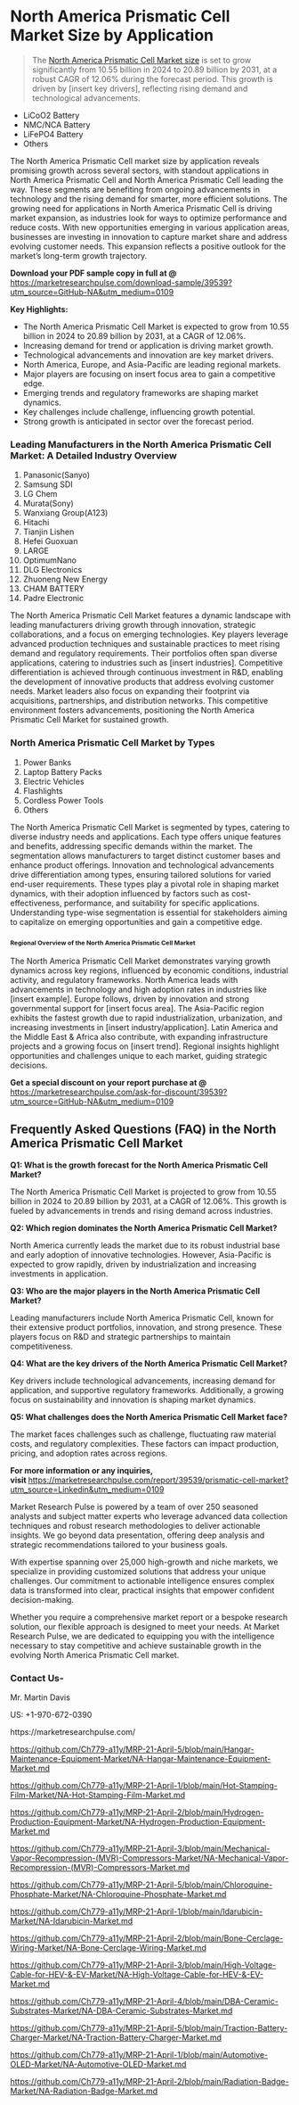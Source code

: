 <h1>North America Prismatic Cell Market&nbsp;Size by Application</h1><blockquote><p>The <a href="https://marketresearchpulse.com/download-sample/39539?utm_source=GitHub-NA&amp;utm_medium=0109">North America Prismatic Cell Market size</a> is set to grow significantly from 10.55 billion in 2024 to 20.89 billion by 2031, at a robust CAGR of 12.06% during the forecast period. This growth is driven by [insert key drivers], reflecting rising demand and technological advancements.</p></blockquote><ul><li>LiCoO2 Battery <li> NMC/NCA Battery <li> LiFePO4 Battery <li> Others</li></ul><p>The North America Prismatic Cell market size by application reveals promising growth across several sectors, with standout applications in North America Prismatic Cell and North America Prismatic Cell leading the way. These segments are benefiting from ongoing advancements in technology and the rising demand for smarter, more efficient solutions. The growing need for applications in North America Prismatic Cell is driving market expansion, as industries look for ways to optimize performance and reduce costs. With new opportunities emerging in various application areas, businesses are investing in innovation to capture market share and address evolving customer needs. This expansion reflects a positive outlook for the market’s long-term growth trajectory.</p><p><strong>Download your PDF sample copy in full at @ </strong><a href="https://marketresearchpulse.com/download-sample/39539?utm_source=GitHub-NA&amp;utm_medium=0109">https://marketresearchpulse.com/download-sample/39539?utm_source=GitHub-NA&amp;utm_medium=0109</a></p><p><strong>Key Highlights: </strong></p><ul><li>The North America Prismatic Cell Market is expected to grow from 10.55 billion in 2024 to 20.89 billion by 2031, at a CAGR of 12.06%.</li><li>Increasing demand for trend or application is driving market growth.</li><li>Technological advancements and innovation are key market drivers.</li><li>North America, Europe, and Asia-Pacific are leading regional markets.</li><li>Major players are focusing on insert focus area to gain a competitive edge.</li><li>Emerging trends and regulatory frameworks are shaping market dynamics.</li><li>Key challenges include challenge, influencing growth potential.</li><li>Strong growth is anticipated in sector over the forecast period.</li></ul><h3>Leading Manufacturers in the North America Prismatic Cell Market: A Detailed Industry Overview</h3><ol><li>Panasonic(Sanyo)</li><li>Samsung SDI</li><li>LG Chem</li><li>Murata(Sony)</li><li>Wanxiang Group(A123)</li><li>Hitachi</li><li>Tianjin Lishen</li><li>Hefei Guoxuan</li><li>LARGE</li><li>OptimumNano</li><li>DLG Electronics</li><li>Zhuoneng New Energy</li><li>CHAM BATTERY</li><li>Padre Electronic</li></ol><div class="flex max-w-full flex-col flex-grow"><div class="min-h-8 text-message flex w-full flex-col items-end gap-2 whitespace-normal break-words [.text-message+&amp;]:mt-5" dir="auto" data-message-author-role="assistant" data-message-id="fd8432e4-4910-450d-b182-61b7bfb0a01f" data-message-model-slug="gpt-4o"><div class="flex w-full flex-col gap-1 empty:hidden first:pt-[3px]"><div class="markdown prose w-full break-words dark:prose-invert light"><p>The North America Prismatic Cell Market features a dynamic landscape with leading manufacturers driving growth through innovation, strategic collaborations, and a focus on emerging technologies. Key players leverage advanced production techniques and sustainable practices to meet rising demand and regulatory requirements. Their portfolios often span diverse applications, catering to industries such as [insert industries]. Competitive differentiation is achieved through continuous investment in R&amp;D, enabling the development of innovative products that address evolving customer needs. Market leaders also focus on expanding their footprint via acquisitions, partnerships, and distribution networks. This competitive environment fosters advancements, positioning the North America Prismatic Cell Market for sustained growth.</p></div></div></div></div><h3>North America Prismatic Cell Market by Types</h3><ol><li>Power Banks <li> Laptop Battery Packs <li> Electric Vehicles <li> Flashlights <li> Cordless Power Tools <li> Others</li></ol><div class="flex max-w-full flex-col flex-grow"><div class="min-h-8 text-message flex w-full flex-col items-end gap-2 whitespace-normal break-words [.text-message+&amp;]:mt-5" dir="auto" data-message-author-role="assistant" data-message-id="084470be-0bb7-4664-bddf-5156b4f41249" data-message-model-slug="gpt-4o-mini"><div class="flex w-full flex-col gap-1 empty:hidden first:pt-[3px]"><div class="markdown prose w-full break-words dark:prose-invert light"><p>The North America Prismatic Cell Market is segmented by types, catering to diverse industry needs and applications. Each type offers unique features and benefits, addressing specific demands within the market. The segmentation allows manufacturers to target distinct customer bases and enhance product offerings. Innovation and technological advancements drive differentiation among types, ensuring tailored solutions for varied end-user requirements. These types play a pivotal role in shaping market dynamics, with their adoption influenced by factors such as cost-effectiveness, performance, and suitability for specific applications. Understanding type-wise segmentation is essential for stakeholders aiming to capitalize on emerging opportunities and gain a competitive edge.</p></div></div></div></div><h3><span style="font-size: 11px;">Regional Overview of the North America Prismatic Cell Market</span></h3><div class="flex max-w-full flex-col flex-grow"><div class="min-h-8 text-message flex w-full flex-col items-end gap-2 whitespace-normal break-words [.text-message+&amp;]:mt-5" dir="auto" data-message-author-role="assistant" data-message-id="e9038762-ce64-4e30-91c9-9bd413514231" data-message-model-slug="gpt-4o-mini"><div class="flex w-full flex-col gap-1 empty:hidden first:pt-[3px]"><div class="markdown prose w-full break-words dark:prose-invert light"><p>The North America Prismatic Cell Market demonstrates varying growth dynamics across key regions, influenced by economic conditions, industrial activity, and regulatory frameworks. North America leads with advancements in technology and high adoption rates in industries like [insert example]. Europe follows, driven by innovation and strong governmental support for [insert focus area]. The Asia-Pacific region exhibits the fastest growth due to rapid industrialization, urbanization, and increasing investments in [insert industry/application]. Latin America and the Middle East &amp; Africa also contribute, with expanding infrastructure projects and a growing focus on [insert trend]. Regional insights highlight opportunities and challenges unique to each market, guiding strategic decisions.</p></div></div></div></div><p><strong>Get a special discount on your report purchase at @ </strong><a href="https://marketresearchpulse.com/ask-for-discount/39539?utm_source=GitHub-NA&amp;utm_medium=0109">https://marketresearchpulse.com/ask-for-discount/39539?utm_source=GitHub-NA&amp;utm_medium=0109</a></p><h2>Frequently Asked Questions (FAQ) in the North America Prismatic Cell Market</h2><p><strong>Q1: What is the growth forecast for the North America Prismatic Cell Market?</strong></p><p>The North America Prismatic Cell Market is projected to grow from 10.55 billion in 2024 to 20.89 billion by 2031, at a CAGR of 12.06%. This growth is fueled by advancements in trends and rising demand across industries.</p><p><strong>Q2: Which region dominates the North America Prismatic Cell Market?</strong></p><p>North America currently leads the market due to its robust industrial base and early adoption of innovative technologies. However, Asia-Pacific is expected to grow rapidly, driven by industrialization and increasing investments in application.</p><p><strong>Q3: Who are the major players in the North America Prismatic Cell Market?</strong></p><p>Leading manufacturers include North America Prismatic Cell, known for their extensive product portfolios, innovation, and strong presence. These players focus on R&amp;D and strategic partnerships to maintain competitiveness.</p><p><strong>Q4: What are the key drivers of the North America Prismatic Cell Market?</strong></p><p>Key drivers include technological advancements, increasing demand for application, and supportive regulatory frameworks. Additionally, a growing focus on sustainability and innovation is shaping market dynamics.</p><p><strong>Q5: What challenges does the North America Prismatic Cell Market face?</strong></p><p>The market faces challenges such as challenge, fluctuating raw material costs, and regulatory complexities. These factors can impact production, pricing, and adoption rates across regions.</p><p><strong>For more information or any inquiries, visit&nbsp;</strong><a href="https://marketresearchpulse.com/report/39539/prismatic-cell-market?utm_source=Linkedin&utm_medium=0109">https://marketresearchpulse.com/report/39539/prismatic-cell-market?utm_source=Linkedin&utm_medium=0109</a></p><p>Market Research Pulse is powered by a team of over 250 seasoned analysts and subject matter experts who leverage advanced data collection techniques and robust research methodologies to deliver actionable insights. We go beyond data presentation, offering deep analysis and strategic recommendations tailored to your business goals.</p><p>With expertise spanning over 25,000 high-growth and niche markets, we specialize in providing customized solutions that address your unique challenges. Our commitment to actionable intelligence ensures complex data is transformed into clear, practical insights that empower confident decision-making.</p><p>Whether you require a comprehensive market report or a bespoke research solution, our flexible approach is designed to meet your needs. At Market Research Pulse, we are dedicated to equipping you with the intelligence necessary to stay competitive and achieve sustainable growth in the evolving North America Prismatic Cell market.</p><h3><strong>Contact Us-</strong></h3><p>Mr. Martin Davis</p><p>US: +1-970-672-0390</p><p>https://marketresearchpulse.com/</p><p><a href="https://github.com/Ch779-a11y/MRP-21-April-5/blob/main/Hangar-Maintenance-Equipment-Market/NA-Hangar-Maintenance-Equipment-Market.md">https://github.com/Ch779-a11y/MRP-21-April-5/blob/main/Hangar-Maintenance-Equipment-Market/NA-Hangar-Maintenance-Equipment-Market.md</a></p><p><a href="https://github.com/Ch779-a11y/MRP-21-April-1/blob/main/Hot-Stamping-Film-Market/NA-Hot-Stamping-Film-Market.md">https://github.com/Ch779-a11y/MRP-21-April-1/blob/main/Hot-Stamping-Film-Market/NA-Hot-Stamping-Film-Market.md</a></p><p><a href="https://github.com/Ch779-a11y/MRP-21-April-2/blob/main/Hydrogen-Production-Equipment-Market/NA-Hydrogen-Production-Equipment-Market.md">https://github.com/Ch779-a11y/MRP-21-April-2/blob/main/Hydrogen-Production-Equipment-Market/NA-Hydrogen-Production-Equipment-Market.md</a></p><p><a href="https://github.com/Ch779-a11y/MRP-21-April-3/blob/main/Mechanical-Vapor-Recompression-(MVR)-Compressors-Market/NA-Mechanical-Vapor-Recompression-(MVR)-Compressors-Market.md">https://github.com/Ch779-a11y/MRP-21-April-3/blob/main/Mechanical-Vapor-Recompression-(MVR)-Compressors-Market/NA-Mechanical-Vapor-Recompression-(MVR)-Compressors-Market.md</a></p><p><a href="https://github.com/Ch779-a11y/MRP-21-April-5/blob/main/Chloroquine-Phosphate-Market/NA-Chloroquine-Phosphate-Market.md">https://github.com/Ch779-a11y/MRP-21-April-5/blob/main/Chloroquine-Phosphate-Market/NA-Chloroquine-Phosphate-Market.md</a></p><p><a href="https://github.com/Ch779-a11y/MRP-21-April-1/blob/main/Idarubicin-Market/NA-Idarubicin-Market.md">https://github.com/Ch779-a11y/MRP-21-April-1/blob/main/Idarubicin-Market/NA-Idarubicin-Market.md</a></p><p><a href="https://github.com/Ch779-a11y/MRP-21-April-2/blob/main/Bone-Cerclage-Wiring-Market/NA-Bone-Cerclage-Wiring-Market.md">https://github.com/Ch779-a11y/MRP-21-April-2/blob/main/Bone-Cerclage-Wiring-Market/NA-Bone-Cerclage-Wiring-Market.md</a></p><p><a href="https://github.com/Ch779-a11y/MRP-21-April-3/blob/main/High-Voltage-Cable-for-HEV-&-EV-Market/NA-High-Voltage-Cable-for-HEV-&-EV-Market.md">https://github.com/Ch779-a11y/MRP-21-April-3/blob/main/High-Voltage-Cable-for-HEV-&-EV-Market/NA-High-Voltage-Cable-for-HEV-&-EV-Market.md</a></p><p><a href="https://github.com/Ch779-a11y/MRP-21-April-4/blob/main/DBA-Ceramic-Substrates-Market/NA-DBA-Ceramic-Substrates-Market.md">https://github.com/Ch779-a11y/MRP-21-April-4/blob/main/DBA-Ceramic-Substrates-Market/NA-DBA-Ceramic-Substrates-Market.md</a></p><p><a href="https://github.com/Ch779-a11y/MRP-21-April-5/blob/main/Traction-Battery-Charger-Market/NA-Traction-Battery-Charger-Market.md">https://github.com/Ch779-a11y/MRP-21-April-5/blob/main/Traction-Battery-Charger-Market/NA-Traction-Battery-Charger-Market.md</a></p><p><a href="https://github.com/Ch779-a11y/MRP-21-April-1/blob/main/Automotive-OLED-Market/NA-Automotive-OLED-Market.md">https://github.com/Ch779-a11y/MRP-21-April-1/blob/main/Automotive-OLED-Market/NA-Automotive-OLED-Market.md</a></p><p><a href="https://github.com/Ch779-a11y/MRP-21-April-2/blob/main/Radiation-Badge-Market/NA-Radiation-Badge-Market.md">https://github.com/Ch779-a11y/MRP-21-April-2/blob/main/Radiation-Badge-Market/NA-Radiation-Badge-Market.md</a></p>
